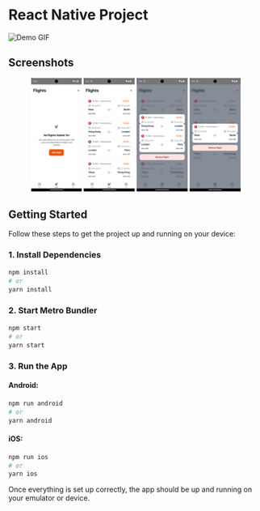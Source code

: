 
# React Native Project

![Demo GIF]("./sample/flights_demo.gif")

## Screenshots

<p align="center">
  <img src="./sample/flights_1.png" width="20%" />
  <img src="./sample/flights_2.png" width="20%" />
  <img src="./sample/flights_3.png" width="20%" />
  <img src="./sample/flights_4.png" width="20%" />
</p>

## Getting Started

Follow these steps to get the project up and running on your device:

### 1. Install Dependencies
```bash
npm install
# or
yarn install
```

### 2. Start Metro Bundler
```bash
npm start
# or
yarn start
```

### 3. Run the App

#### Android:
```bash
npm run android
# or
yarn android
```

#### iOS:
```bash
npm run ios
# or
yarn ios
```

Once everything is set up correctly, the app should be up and running on your emulator or device.

